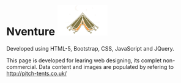# Nventure ![GitHub Logo](/images/logo-combined.png)

Developed using HTML-5, Bootstrap, CSS, JavaScript and JQuery.

This page is developed for learing web designing, its complet non-commercial.
Data content and images are populated by refering to http://pitch-tents.co.uk/
